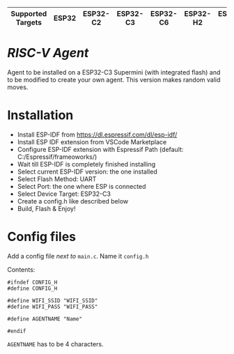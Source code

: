 | Supported Targets | ESP32 | ESP32-C2 | ESP32-C3 | ESP32-C6 | ESP32-H2 | ESP32-P4 | ESP32-S2 | ESP32-S3 |
| ----------------- | ----- | -------- | -------- | -------- | -------- | -------- | -------- | -------- |

# _RISC-V Agent_

Agent to be installed on a ESP32-C3 Supermini (with integrated flash) and to be modified to create your own agent. This version makes random valid moves.

# Installation

- Install ESP-IDF from https://dl.espressif.com/dl/esp-idf/
- Install ESP IDF extension from VSCode Marketplace
- Configure ESP-IDF extension with Espressif Path (default: C:/Espressif/frameoworks/)
- Wait till ESP-IDF is completely finished installing
- Select current ESP-IDF version: the one installed
- Select Flash Method: UART
- Select Port: the one where ESP is connected
- Select Device Target: ESP32-C3
- Create a config.h like described below
- Build, Flash & Enjoy!

# Config files

Add a config file *next to* `main.c`. Name it `config.h`

Contents:
```
#ifndef CONFIG_H
#define CONFIG_H

#define WIFI_SSID "WIFI_SSID"
#define WIFI_PASS "WIFI_PASS"

#define AGENTNAME "Name"

#endif
```
`AGENTNAME` has to be 4 characters.
